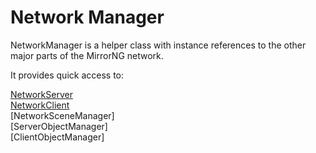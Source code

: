 # Network Manager

NetworkManager is a helper class with instance references to the other major parts of the MirrorNG network.

It provides quick access to:  

[NetworkServer](https://mirrorng.github.io/MirrorNG/api/Mirror.NetworkServer.html)  
[NetworkClient](https://mirrorng.github.io/MirrorNG/api/Mirror.NetworkClient.html)  
[NetworkSceneManager]  
[ServerObjectManager]  
[ClientObjectManager]  
